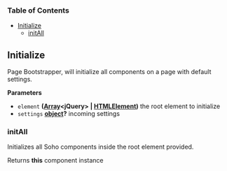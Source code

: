 <!-- Generated by documentation.js. Update this documentation by updating the source code. -->

### Table of Contents

-   [Initialize][1]
    -   [initAll][2]

## Initialize

Page Bootstrapper, will initialize all components on a page with default settings.

**Parameters**

-   `element` **([Array][3]&lt;jQuery> | [HTMLElement][4])** the root element to initialize
-   `settings` **[object][5]?** incoming settings

### initAll

Initializes all Soho components inside the root element provided.

Returns **this** component instance

[1]: #initialize

[2]: #initall

[3]: https://developer.mozilla.org/docs/Web/JavaScript/Reference/Global_Objects/Array

[4]: https://developer.mozilla.org/docs/Web/HTML/Element

[5]: https://developer.mozilla.org/docs/Web/JavaScript/Reference/Global_Objects/Object

